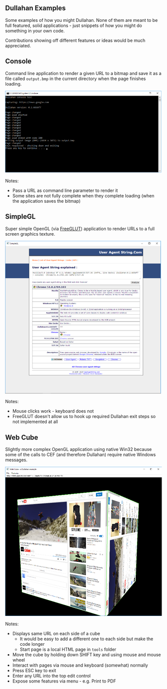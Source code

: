 ## Dullahan Examples

Some examples of how you might Dullahan. None of them are meant to be full featured, solid applications - just snippets of how you might do something in your own code.

Contributions showing off different features or ideas would be much appreciated.

## Console

Command line application to render a given URL to a bitmap and save it as a file called  `output.bmp` in the current directory when the page finishes loading.

![Screen shot:](../docs/console.png?raw=true "Optional title")

Notes:
* Pass a URL as command line parameter to render it
* Some sites are not fully complete when they complete loading (when the application saves the bitmap)

## SimpleGL

Super simple OpenGL (via [FreeGLUT](http://freeglut.sourceforge.net/)) application to render URLs to a full screen graphics texture.

![Screen shot:](../docs/simplegl.png?raw=true "Optional title")

Notes:
* Mouse clicks work - keyboard does not
* FreeGLUT doesn't allow us to hook up required Dullahan exit steps so not implemented at all

## Web Cube

Slightly more complex OpenGL application using native Win32 because some of the calls to CEF (and therefore Dullahan) require native Windows messages.

![Screen shot:](../docs/webcube.png?raw=true "Optional title")

Notes:

* Displays same URL on each side of a cube
  * It would be easy to add a different one to each side but make the code longer
  * Start page is a local HTML page in `tools` folder
* Move the cube by holding down SHIFT key and using mouse and mouse wheel
* Interact with pages via mouse and keyboard (somewhat) normally
* Press ESC key to exit
* Enter any URL into the top edit control
* Expose some features via menu - e.g. Print to PDF

